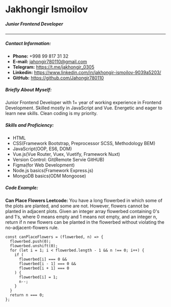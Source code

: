 # Jakhongir Ismoilov

##### Junior Frontend Developer

---

##### Contact Information:

- **Phone:** +998 99 817 31 32
- **E-mail:** jahongir780110@gmail.com
- **Telegram:** https://t.me/jakhongir_0305
- **Linkedin:** https://www.linkedin.com/in/jakhongir-ismoilov-9039a5203/
- **GitHub:** https://github.com/Jahongir780110

##### Briefly About Myself:

Junior Frontend Developer with 1+ year of working experience in Frontend Development. Skilled mostly in JavaScript and Vue. Energetic and eager to learn new skills. Clean coding is my priority.

##### Skills and Proficiency:

- HTML
- CSS(Framework Bootstrap, Preprocessor SCSS, Methodology BEM)
- JavaScript(OOP, ES6, DOM)
- Vue.js(Vue Router, Vuex, Vuetify, Framework Nuxt)
- Version Control: Git(Remote Servie GitHUB)
- Figma(for Web Development)
- Node.js basics(Framework Express.js)
- MongoDB basics(ODM Mongoose)

##### Code Example:

**Can Place Flowers Leetcode:** You have a long flowerbed in which some of the plots are planted, and some are not. However, flowers cannot be planted in adjacent plots. Given an integer array flowerbed containing 0's and 1's, where 0 means empty and 1 means not empty, and an integer n, return if n new flowers can be planted in the flowerbed without violating the no-adjacent-flowers rule.

    const canPlaceFlowers = (flowerbed, n) => {
      flowerbed.push(0);
      flowerbed.unshift(0);
      for (let i = 1; i < flowerbed.length - 1 && n !== 0; i++) {
        if (
          flowerbed[i] === 0 &&
          flowerbed[i - 1] === 0 &&
          flowerbed[i + 1] === 0
        ) {
          flowerbed[i] = 1;
          n--;
        }
      }
      return n === 0;
    };
